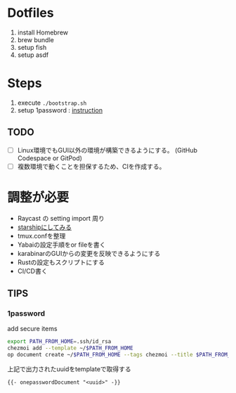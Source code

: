 # Dotfiles
1. install Homebrew
2. brew bundle
3. setup fish
4. setup asdf

# Steps
1. execute `./bootstrap.sh`
2. setup 1password : [instruction](https://developer.1password.com/docs/cli/get-started/)

## TODO
- [ ] Linux環境でもGUI以外の環境が構築できるようにする。 (GitHub Codespace or GitPod)
- [ ] 複数環境で動くことを担保するため、CIを作成する。

# 調整が必要
-  Raycast の setting import 周り
- [starshipにしてみる](https://gist.github.com/ryo-ARAKI/48a11585299f9032fa4bda60c9bba593)
-  tmux.confを整理
- Yabaiの設定手順をor fileを書く
- karabinarのGUIからの変更を反映できるようにする
- Rustの設定もスクリプトにする
- CI/CD書く

## TIPS
### 1password
add secure items
```sh
export PATH_FROM_HOME=.ssh/id_rsa
chezmoi add --template ~/$PATH_FROM_HOME
op document create ~/$PATH_FROM_HOME --tags chezmoi --title $PATH_FROM_HOME --vault dev
```
上記で出力されたuuidをtemplateで取得する
```
{{- onepasswordDocument "<uuid>" -}}
```
